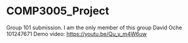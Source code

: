 # COMP3005_Project
Group 101 submission. I am the only member of this group
David Oche 101247671
Demo video: https://youtu.be/Qu_y_m4W6uw
